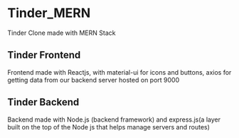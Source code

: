 # Tinder_MERN
Tinder Clone made with MERN Stack

## Tinder Frontend
Frontend made with Reactjs, with material-ui for icons and buttons, axios for getting data from our backend server hosted on port 9000

## Tinder Backend
Backend made with Node.js (backend framework) and express.js(a layer built on the top of the Node js that helps manage servers and routes)
